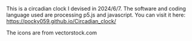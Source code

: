 This is a circadian clock I devised in 2024/6/7. The software and coding language used are processing p5.js and javascript.
You can visit it here: https://pocky059.github.io/Circadian_clock/

The icons are from vectorstock.com
